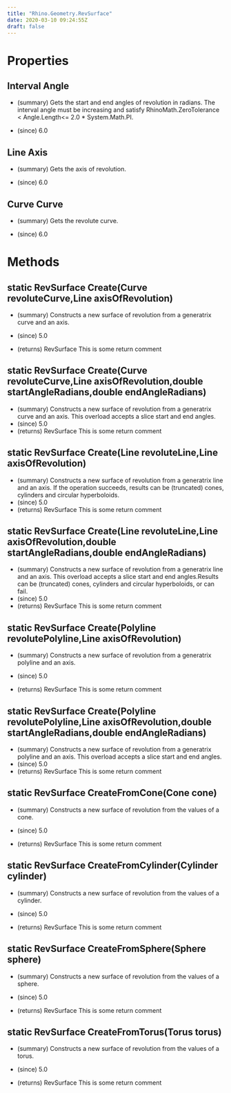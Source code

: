 ```yaml
---
title: "Rhino.Geometry.RevSurface"
date: 2020-03-10 09:24:55Z
draft: false
---
```


# Properties
## Interval Angle
- (summary) 
     Gets the start and end angles of revolution in radians. 
     The interval angle must be increasing and satisfy 
     RhinoMath.ZeroTolerance < Angle.Length<= 2.0 * System.Math.PI.
     
- (since) 6.0
## Line Axis
- (summary) 
     Gets the axis of revolution.
     
- (since) 6.0
## Curve Curve
- (summary) 
     Gets the revolute curve.
     
- (since) 6.0
# Methods
## static RevSurface Create(Curve revoluteCurve,Line axisOfRevolution)
- (summary) 
     Constructs a new surface of revolution from a generatrix curve and an axis.
     
- (since) 5.0
- (returns) RevSurface This is some return comment
## static RevSurface Create(Curve revoluteCurve,Line axisOfRevolution,double startAngleRadians,double endAngleRadians)
- (summary) 
     Constructs a new surface of revolution from a generatrix curve and an axis.
     This overload accepts a slice start and end angles.
- (since) 5.0
- (returns) RevSurface This is some return comment
## static RevSurface Create(Line revoluteLine,Line axisOfRevolution)
- (summary) 
     Constructs a new surface of revolution from a generatrix line and an axis.
     If the operation succeeds, results can be (truncated) cones, cylinders and circular hyperboloids.
- (since) 5.0
- (returns) RevSurface This is some return comment
## static RevSurface Create(Line revoluteLine,Line axisOfRevolution,double startAngleRadians,double endAngleRadians)
- (summary) 
     Constructs a new surface of revolution from a generatrix line and an axis.
     This overload accepts a slice start and end angles.Results can be (truncated) cones, cylinders and circular hyperboloids, or can fail.
- (since) 5.0
- (returns) RevSurface This is some return comment
## static RevSurface Create(Polyline revolutePolyline,Line axisOfRevolution)
- (summary) 
     Constructs a new surface of revolution from a generatrix polyline and an axis.
     
- (since) 5.0
- (returns) RevSurface This is some return comment
## static RevSurface Create(Polyline revolutePolyline,Line axisOfRevolution,double startAngleRadians,double endAngleRadians)
- (summary) 
     Constructs a new surface of revolution from a generatrix polyline and an axis.
     This overload accepts a slice start and end angles.
- (since) 5.0
- (returns) RevSurface This is some return comment
## static RevSurface CreateFromCone(Cone cone)
- (summary) 
     Constructs a new surface of revolution from the values of a cone.
     
- (since) 5.0
- (returns) RevSurface This is some return comment
## static RevSurface CreateFromCylinder(Cylinder cylinder)
- (summary) 
     Constructs a new surface of revolution from the values of a cylinder.
     
- (since) 5.0
- (returns) RevSurface This is some return comment
## static RevSurface CreateFromSphere(Sphere sphere)
- (summary) 
     Constructs a new surface of revolution from the values of a sphere.
     
- (since) 5.0
- (returns) RevSurface This is some return comment
## static RevSurface CreateFromTorus(Torus torus)
- (summary) 
     Constructs a new surface of revolution from the values of a torus.
     
- (since) 5.0
- (returns) RevSurface This is some return comment

